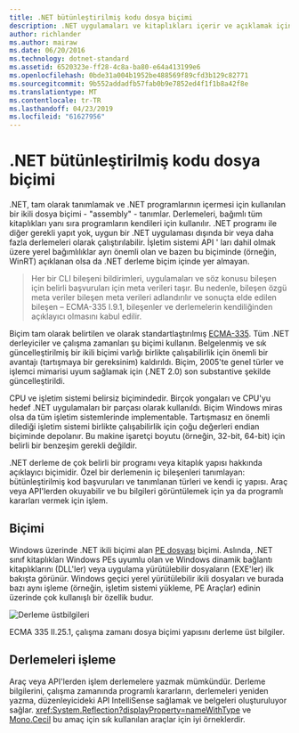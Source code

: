 ```yaml
---
title: .NET bütünleştirilmiş kodu dosya biçimi
description: .NET uygulamaları ve kitaplıkları içerir ve açıklamak için kullanılan .NET derlemesi dosya biçimi hakkında bilgi edinin.
author: richlander
ms.author: mairaw
ms.date: 06/20/2016
ms.technology: dotnet-standard
ms.assetid: 6520323e-ff28-4c8a-ba80-e64a413199e6
ms.openlocfilehash: 0bde31a004b1952be488569f89cfd3b129c82771
ms.sourcegitcommit: 9b552addadfb57fab0b9e7852ed4f1f1b8a42f8e
ms.translationtype: MT
ms.contentlocale: tr-TR
ms.lasthandoff: 04/23/2019
ms.locfileid: "61627956"
---
```

# <a name="net-assembly-file-format"></a>.NET bütünleştirilmiş kodu dosya biçimi

.NET, tam olarak tanımlamak ve .NET programlarının içermesi için kullanılan bir ikili dosya biçimi - "assembly" - tanımlar. Derlemeleri, bağımlı tüm kitaplıkları yanı sıra programların kendileri için kullanılır. .NET programı ile diğer gerekli yapıt yok, uygun bir .NET uygulaması dışında bir veya daha fazla derlemeleri olarak çalıştırılabilir. İşletim sistemi API ' ları dahil olmak üzere yerel bağımlılıklar ayrı önemli olan ve bazen bu biçiminde (örneğin, WinRT) açıklanan olsa da .NET derleme biçim içinde yer almayan.

> Her bir CLI bileşeni bildirimleri, uygulamaları ve söz konusu bileşen için belirli başvuruları için meta verileri taşır. Bu nedenle, bileşen özgü meta veriler bileşen meta verileri adlandırılır ve sonuçta elde edilen bileşen – ECMA-335 I.9.1, bileşenler ve derlemelerin kendiliğinden açıklayıcı olmasını kabul edilir.

Biçim tam olarak belirtilen ve olarak standartlaştırılmış [ECMA-335](https://www.ecma-international.org/publications/standards/Ecma-335.htm). Tüm .NET derleyiciler ve çalışma zamanları şu biçimi kullanın. Belgelenmiş ve sık güncelleştirilmiş bir ikili biçimi varlığı birlikte çalışabilirlik için önemli bir avantajı (tartışmaya bir gereksinim) kaldırıldı. Biçim, 2005'te genel türler ve işlemci mimarisi uyum sağlamak için (.NET 2.0) son substantive şekilde güncelleştirildi.

CPU ve işletim sistemi belirsiz biçimindedir. Birçok yongaları ve CPU'yu hedef .NET uygulamaları bir parçası olarak kullanıldı. Biçim Windows miras olsa da tüm işletim sistemlerinde implementable. Tartışmasız en önemli dilediği işletim sistemi birlikte çalışabilirlik için çoğu değerleri endian biçiminde depolanır. Bu makine işaretçi boyutu (örneğin, 32-bit, 64-bit) için belirli bir benzeşim gerekli değildir.

.NET derleme de çok belirli bir programı veya kitaplık yapısı hakkında açıklayıcı biçimidir. Özel bir derlemenin iç bileşenleri tanımlayan: bütünleştirilmiş kod başvuruları ve tanımlanan türleri ve kendi iç yapısı. Araç veya API'lerden okuyabilir ve bu bilgileri görüntülemek için ya da programlı kararları vermek için işlem.

## <a name="format"></a>Biçimi

Windows üzerinde .NET ikili biçimi alan [PE dosyası](https://en.wikipedia.org/wiki/Portable_Executable) biçimi. Aslında, .NET sınıf kitaplıkları Windows PEs uyumlu olan ve Windows dinamik bağlantı kitaplıklarını (DLL'ler) veya uygulama yürütülebilir dosyaların (EXE'ler) ilk bakışta görünür. Windows geçici yerel yürütülebilir ikili dosyaları ve burada bazı aynı işleme (örneğin, işletim sistemi yükleme, PE Araçlar) edinin üzerinde çok kullanışlı bir özellik budur.

![Derleme üstbilgileri](../media/assembly-format/assembly-headers.png)

ECMA 335 II.25.1, çalışma zamanı dosya biçimi yapısını derleme üst bilgiler.

## <a name="processing-the-assemblies"></a>Derlemeleri işleme

Araç veya API'lerden işlem derlemelere yazmak mümkündür. Derleme bilgilerini, çalışma zamanında programlı kararların, derlemeleri yeniden yazma, düzenleyicideki API IntelliSense sağlamak ve belgeleri oluşturuluyor sağlar. <xref:System.Reflection?displayProperty=nameWithType> ve [Mono.Cecil](https://www.mono-project.com/docs/tools+libraries/libraries/Mono.Cecil/) bu amaç için sık kullanılan araçlar için iyi örneklerdir.
